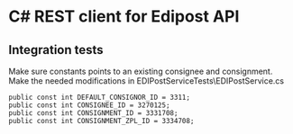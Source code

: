 # C# REST client for Edipost API

## Integration tests

Make sure constants points to an existing consignee and consignment. Make the needed modifications in EDIPostServiceTests\EDIPostService.cs

```
public const int DEFAULT_CONSIGNOR_ID = 3311;
public const int CONSIGNEE_ID = 3270125;
public const int CONSIGNMENT_ID = 3331708;
public const int CONSIGNMENT_ZPL_ID = 3334708;
```